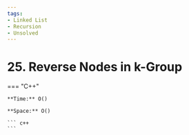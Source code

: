 ```yaml
---
tags:
- Linked List
- Recursion
- Unsolved
---
```



# 25. Reverse Nodes in k-Group

=== "C++"

    **Time:** O()

    **Space:** O()

    ``` c++
    ```